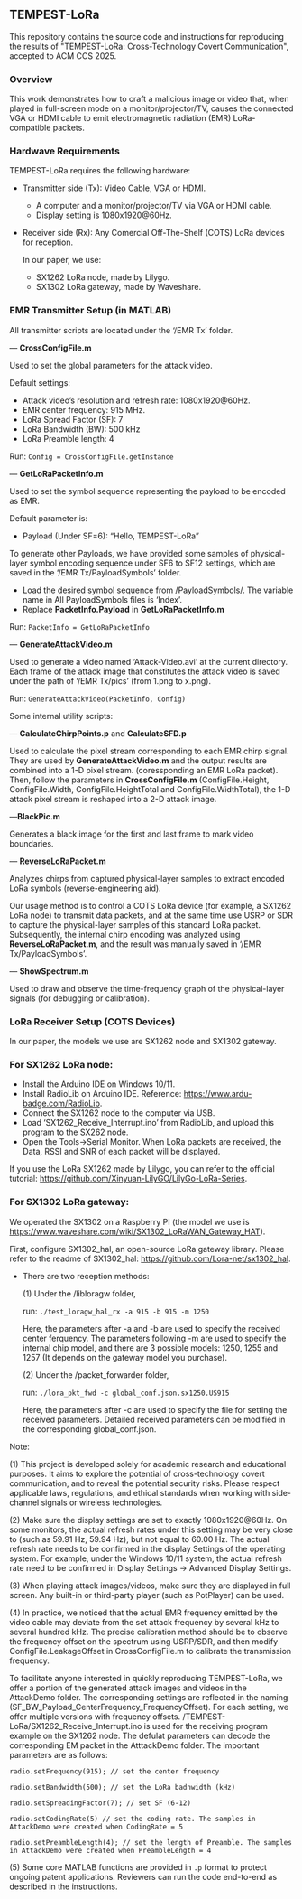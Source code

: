 ## TEMPEST-LoRa

This repository contains the source code and instructions for reproducing the results of "TEMPEST-LoRa: Cross-Technology Covert Communication", accepted to ACM CCS 2025.

### Overview

This work demonstrates how to craft a malicious image or video that, when played in full-screen mode on a monitor/projector/TV, causes the connected VGA or HDMI cable to emit electromagnetic radiation (EMR)  LoRa-compatible packets.

### Hardwave Requirements

TEMPEST-LoRa requires the following hardware:

- Transmitter side (Tx): Video Cable, VGA or HDMI.
    - A computer and a monitor/projector/TV via VGA or HDMI cable.
    - Display setting is 1080x1920@60Hz.
- Receiver side (Rx): Any Comercial Off-The-Shelf (COTS) LoRa devices for reception.
    
    In our paper, we use:
    
    - SX1262 LoRa node, made by Lilygo.
    - SX1302 LoRa gateway, made by Waveshare.

### EMR Transmitter Setup (in MATLAB)

All transmitter scripts are located under the ‘/EMR Tx’ folder.

— **CrossConfigFile.m**

Used to set the global parameters for the attack video. 

Default settings:

- Attack video’s resolution and refresh rate: 1080x1920@60Hz.
- EMR center frequency: 915 MHz.
- LoRa Spread Factor (SF): 7
- LoRa Bandwidth (BW): 500 kHz
- LoRa Preamble length: 4

Run: `Config = CrossConfigFile.getInstance`

— **GetLoRaPacketInfo.m**

Used to set the symbol sequence representing the payload to be encoded as EMR. 

Default parameter is:

- Payload (Under SF=6): “Hello, TEMPEST-LoRa”

To generate other Payloads, we have provided some samples of physical-layer symbol encoding sequence under SF6 to SF12 settings, which are saved in the ‘/EMR Tx/PayloadSymbols’ folder. 

- Load the desired symbol sequence from /PayloadSymbols/. The variable name in All PayloadSymbols files is ‘Index’.
- Replace **PacketInfo.Payload** in **GetLoRaPacketInfo.m**

Run: `PacketInfo = GetLoRaPacketInfo`

— **GenerateAttackVideo.m**

Used to generate a video named ‘Attack-Video.avi’ at the current directory. Each frame of the attack image that constitutes the attack video is saved under the path of ‘/EMR Tx/pics’ (from 1.png to x.png).

Run: `GenerateAttackVideo(PacketInfo, Config)`

Some internal utility scripts:

—  **CalculateChirpPoints.p** and **CalculateSFD.p**

Used to calculate the pixel stream corresponding to each EMR chirp signal.  They are used by **GenerateAttackVideo.m** and the output results are combined into a 1-D pixel stream. (coressponding an EMR LoRa packet). Then, follow the parameters in **CrossConfigFile.m** (ConfigFile.Height, ConfigFile.Width, ConfigFile.HeightTotal and ConfigFile.WidthTotal), the 1-D attack pixel stream is reshaped into a 2-D attack image.

—**BlackPic.m**

Generates a black image for the first and last frame to mark video boundaries.

— **ReverseLoRaPacket.m**

Analyzes chirps from captured physical-layer samples to extract encoded LoRa symbols (reverse-engineering aid).

Our usage method is to control a COTS LoRa device (for example, a SX1262 LoRa node) to transmit data packets, and at the same time use USRP or SDR to capture the physical-layer samples of this standard LoRa packet. Subsequently, the internal chirp encoding was analyzed using **ReverseLoRaPacket.m**, and the result was manually saved in ‘/EMR Tx/PayloadSymbols’.

— **ShowSpectrum.m**

Used to draw and observe the time-frequency graph of the physical-layer signals (for debugging or calibration).

### LoRa Receiver Setup (COTS Devices)

In our paper, the models we use are SX1262 node and SX1302 gateway.

### For SX1262 LoRa node:

- Install the Arduino IDE on Windows 10/11.
- Install RadioLib on Arduino IDE. Reference: https://www.ardu-badge.com/RadioLib.
- Connect the SX1262 node to the computer via USB.
- Load ‘SX1262_Receive_Interrupt.ino’ from RadioLib, and upload this program to the SX262 node.
- Open the Tools→Serial Monitor. When LoRa packets are received, the Data, RSSI and SNR of each packet will be displayed.

If you use the LoRa SX1262 made by Lilygo, you can refer to the official tutorial: https://github.com/Xinyuan-LilyGO/LilyGo-LoRa-Series. 

### For SX1302 LoRa gateway:

We operated the SX1302 on a Raspberry PI (the model we use is https://www.waveshare.com/wiki/SX1302_LoRaWAN_Gateway_HAT). 

First, configure SX1302_hal, an open-source LoRa gateway library. Please refer to the readme of SX1302_hal: https://github.com/Lora-net/sx1302_hal.

- There are two reception methods:
    
    (1) Under the /libloragw folder,
    
    run: `./test_loragw_hal_rx -a 915 -b 915 -m 1250`
    
    Here, the parameters after -a and -b are used to specify the received center ferquency. The parameters following -m are used to specify the internal chip model, and there are 3 possible models: 1250, 1255 and 1257 (It depends on the gateway model you purchase).
    
    (2) Under the /packet_forwarder folder,
    
    run: `./lora_pkt_fwd -c global_conf.json.sx1250.US915`
    
    Here, the parameters after -c are used to specify the file for setting the received parameters. Detailed received parameters can be modified in the corresponding global_conf.json.
    

Note:

(1) This project is developed solely for academic research and educational purposes. It aims to explore the potential of cross-technology covert communication, and to reveal the potential security risks. Please respect applicable laws, regulations, and ethical standards when working with side-channel signals or wireless technologies.

(2) Make sure the display settings are set to exactly 1080x1920@60Hz. On some monitors, the actual refresh rates under this setting may be very close to (such as 59.91 Hz, 59.94 Hz), but not equal to 60.00 Hz. The actual refresh rate needs to be confirmed in the display Settings of the operating system. For example, under the Windows 10/11 system, the actual refresh rate need to be confirmed in Display Settings -> Advanced Display Settings.

(3) When playing attack images/videos, make sure they are displayed in full screen. Any built-in or third-party player (such as PotPlayer) can be used.

(4) In practice, we noticed that the actual EMR frequency emitted by the video cable may deviate from the set attack frequency by several kHz to several hundred kHz. The precise calibration method should be to observe the frequency offset on the spectrum using USRP/SDR, and then modify ConfigFile.LeakageOffset in CrossConfigFile.m to calibrate the transmission frequency. 

To facilitate anyone interested in quickly reproducing TEMPEST-LoRa, we offer a portion of the generated attack images and videos in the AttackDemo folder. The corresponding settings are reflected in the naming (SF_BW_Payload_CenterFrequency_FrequencyOffset). For each setting, we offer multiple versions with frequency offsets. /TEMPEST-LoRa/SX1262_Receive_Interrupt.ino is used for the receiving program example on the SX1262 node. The defulat parameters can decode the corresponding EM packet in the AtttackDemo folder. The important parameters are as follows:

`radio.setFrequency(915); // set the center frequency`

`radio.setBandwidth(500); // set the LoRa badnwidth (kHz)`

`radio.setSpreadingFactor(7); // set SF (6-12)`

`radio.setCodingRate(5) // set the coding rate. The samples in AttackDemo were created when CodingRate = 5`

`radio.setPreambleLength(4); // set the length of Preamble. The samples in AttackDemo were created when PreambleLength = 4`

(5) Some core MATLAB functions are provided in `.p` format to protect ongoing patent applications. Reviewers can run the code end-to-end as described in the instructions.